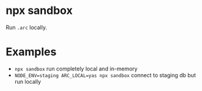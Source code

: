 # npx sandbox

Run `.arc` locally.

# Examples

- `npx sandbox` run completely local and in-memory
- `NODE_ENV=staging ARC_LOCAL=yas npx sandbox` connect to staging db but run locally
